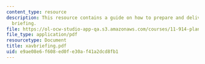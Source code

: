 ```yaml
---
content_type: resource
description: This resource contains a guide on how to prepare and deliver an effective
  briefing.
file: https://ol-ocw-studio-app-qa.s3.amazonaws.com/courses/11-914-planning-communication-spring-2007/e9ae08e6f608ed0fe30af41a2dcd8fb1_xavbriefing.pdf
file_type: application/pdf
resourcetype: Document
title: xavbriefing.pdf
uid: e9ae08e6-f608-ed0f-e30a-f41a2dcd8fb1
---
```

